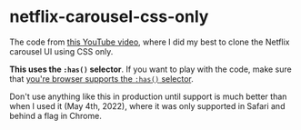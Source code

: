 # netflix-carousel-css-only

The code from [this YouTube video](https://youtu.be/b--q6Fsf_cA), where I did my best to clone the Netflix carousel UI using CSS only.

**This uses the `:has()` selector**. If you want to play with the code, make sure that [you're browser supports the `:has()` selector](https://caniuse.com/css-has).

Don't use anything like this in production until support is much better than when I used it (May 4th, 2022), where it was only supported in Safari and behind a flag in Chrome.
